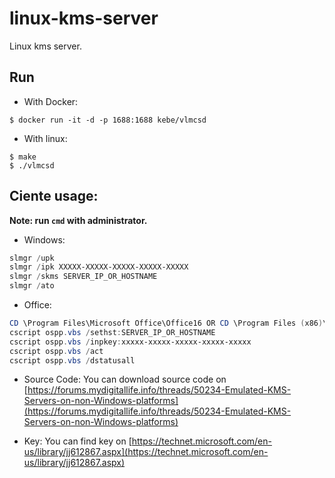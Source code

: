 # linux-kms-server
Linux kms server.

## Run

- With Docker:
```
$ docker run -it -d -p 1688:1688 kebe/vlmcsd
```

- With linux:
```
$ make
$ ./vlmcsd
```

## Ciente usage:

**Note: run `cmd` with administrator.**

- Windows:
```powershell
slmgr /upk
slmgr /ipk XXXXX-XXXXX-XXXXX-XXXXX-XXXXX
slmgr /skms SERVER_IP_OR_HOSTNAME
slmgr /ato
```

- Office:
```powershell
CD \Program Files\Microsoft Office\Office16 OR CD \Program Files (x86)\Microsoft Office\Office16
cscript ospp.vbs /sethst:SERVER_IP_OR_HOSTNAME
cscript ospp.vbs /inpkey:xxxxx-xxxxx-xxxxx-xxxxx-xxxxx
cscript ospp.vbs /act
cscript ospp.vbs /dstatusall
```


- Source Code:
You can download source code on [https://forums.mydigitallife.info/threads/50234-Emulated-KMS-Servers-on-non-Windows-platforms](https://forums.mydigitallife.info/threads/50234-Emulated-KMS-Servers-on-non-Windows-platforms)

- Key:
You can find key on [https://technet.microsoft.com/en-us/library/jj612867.aspx](https://technet.microsoft.com/en-us/library/jj612867.aspx)
